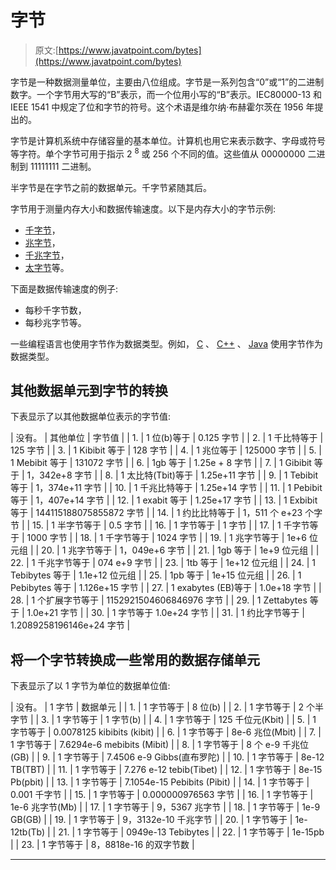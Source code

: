 # 字节

> 原文:[https://www.javatpoint.com/bytes](https://www.javatpoint.com/bytes)

字节是一种数据测量单位，主要由八位组成。字节是一系列包含“0”或“1”的二进制数字。一个字节用大写的“B”表示，而一个位用小写的“B”表示。IEC80000-13 和 IEEE 1541 中规定了位和字节的符号。这个术语是维尔纳·布赫霍尔茨在 1956 年提出的。

字节是计算机系统中存储容量的基本单位。计算机也用它来表示数字、字母或符号等字符。单个字节可用于指示 2 <sup>8</sup> 或 256 个不同的值。这些值从 00000000 二进制到 11111111 二进制。

半字节是在字节之前的数据单元。千字节紧随其后。

字节用于测量内存大小和数据传输速度。以下是内存大小的字节示例:

*   [千字节](kilobyte)，
*   [兆字节](megabyte)，
*   [千兆字节](gb)，
*   [太字节](terabyte)等。

下面是数据传输速度的例子:

*   每秒千字节数，
*   每秒兆字节等。

一些编程语言也使用字节作为数据类型。例如， [C](https://www.javatpoint.com/c-programming-language-tutorial) 、 [C++](https://www.javatpoint.com/cpp-tutorial) 、 [Java](https://www.javatpoint.com/java-tutorial) 使用字节作为数据类型。

## 其他数据单元到字节的转换

下表显示了以其他数据单位表示的字节值:

| 没有。 | 其他单位 | 字节值 |
| 1. | 1 位(b)等于 | 0.125 字节 |
| 2. | 1 千比特等于 | 125 字节 |
| 3. | 1 Kibibit 等于 | 128 字节 |
| 4. | 1 兆位等于 | 125000 字节 |
| 5. | 1 Mebibit 等于 | 131072 字节 |
| 6. | 1gb 等于 | 1.25e + 8 字节 |
| 7. | 1 Gibibit 等于 | 1，342e+8 字节 |
| 8. | 1 太比特(Tbit)等于 | 1.25e+11 字节 |
| 9. | 1 Tebibit 等于 | 1，374e+11 字节 |
| 10. | 1 千兆比特等于 | 1.25e+14 字节 |
| 11. | 1 Pebibit 等于 | 1，407e+14 字节 |
| 12. | 1 exabit 等于 | 1.25e+17 字节 |
| 13. | 1 Exbibit 等于 | 144115188075855872 字节 |
| 14. | 1 约比比特等于 | 1，511 个 e+23 个字节 |
| 15. | 1 半字节等于 | 0.5 字节 |
| 16. | 1 字节等于 | 1 字节 |
| 17. | 1 千字节等于 | 1000 字节 |
| 18. | 1 千字节等于 | 1024 字节 |
| 19. | 1 兆字节等于 | 1e+6 位元组 |
| 20. | 1 兆字节等于 | 1，049e+6 字节 |
| 21. | 1gb 等于 | 1e+9 位元组 |
| 22. | 1 千兆字节等于 | 074 e+9 字节 |
| 23. | 1tb 等于 | 1e+12 位元组 |
| 24. | 1 Tebibytes 等于 | 1.1e+12 位元组 |
| 25. | 1pb 等于 | 1e+15 位元组 |
| 26. | 1 Pebibytes 等于 | 1.126e+15 字节 |
| 27. | 1 exabytes (EB)等于 | 1.0e+18 字节 |
| 28. | 1 个扩展字节等于 | 1152921504606846976 字节 |
| 29. | 1 Zettabytes 等于 | 1.0e+21 字节 |
| 30. | 1 字节等于 1.0e+24 字节 |
| 31. | 1 约比字节等于 | 1.2089258196146e+24 字节 |

## 将一个字节转换成一些常用的数据存储单元

下表显示了以 1 字节为单位的数据单位值:

| 没有。 | 1 字节 | 数据单元 |
| 1. | 1 字节等于 | 8 位(b) |
| 2. | 1 字节等于 | 2 个半字节 |
| 3. | 1 字节等于 | 1 字节(b) |
| 4. | 1 字节等于 | 125 千位元(Kbit) |
| 5. | 1 字节等于 | 0.0078125 kibibits (kibit) |
| 6. | 1 字节等于 | 8e-6 兆位(Mbit) |
| 7. | 1 字节等于 | 7.6294e-6 mebibits (Mibit) |
| 8. | 1 字节等于 | 8 个 e-9 千兆位(GB) |
| 9. | 1 字节等于 | 7.4506 e-9 Gibbs(直布罗陀) |
| 10. | 1 字节等于 | 8e-12 TB(TBT) |
| 11. | 1 字节等于 | 7.276 e-12 tebib(Tibet) |
| 12. | 1 字节等于 | 8e-15 Pb(pbit) |
| 13. | 1 字节等于 | 7.1054e-15 Pebibits (Pibit) |
| 14. | 1 字节等于 | 0.001 千字节 |
| 15. | 1 字节等于 | 0.000000976563 字节 |
| 16. | 1 字节等于 | 1e-6 兆字节(Mb) |
| 17. | 1 字节等于 | 9，5367 兆字节 |
| 18. | 1 字节等于 | 1e-9 GB(GB) |
| 19. | 1 字节等于 | 9，3132e-10 千兆字节 |
| 20. | 1 字节等于 | 1e-12tb(Tb) |
| 21. | 1 字节等于 | 0949e-13 Tebibytes |
| 22. | 1 字节等于 | 1e-15pb |
| 23. | 1 字节等于 | 8，8818e-16 的双字节数 |

* * *